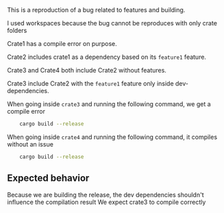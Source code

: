 This is a reproduction of a bug related to features and building.

I used workspaces because the bug cannot be reproduces with only crate folders

Crate1 has a compile error on purpose.

Crate2 includes crate1 as a dependency based on its `feature1` feature.

Crate3 and Crate4 both include Crate2 without features.

Crate3 include Crate2 with the `feature1` feature only inside dev-dependencies.




When going inside `crate3` and running the following command, we get a compile error
``` bash
    cargo build --release
```

When going inside `crate4` and running the following command, it compiles without an issue
``` bash
    cargo build --release
```

## Expected behavior

Because we are building the release, the dev dependencies shouldn't influence the compilation result
We expect crate3 to compile correctly